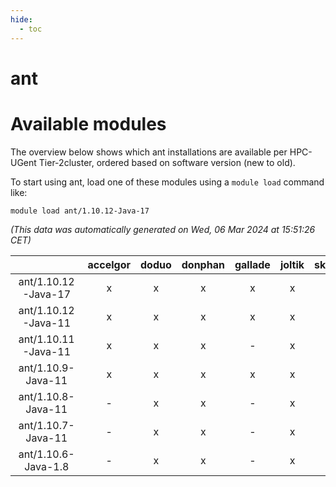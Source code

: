 ```yaml
---
hide:
  - toc
---
```


ant
===

# Available modules


The overview below shows which ant installations are available per HPC-UGent Tier-2cluster, ordered based on software version (new to old).

To start using ant, load one of these modules using a `module load` command like:

```shell
module load ant/1.10.12-Java-17
```

*(This data was automatically generated on Wed, 06 Mar 2024 at 15:51:26 CET)*  

| |accelgor|doduo|donphan|gallade|joltik|skitty|
| :---: | :---: | :---: | :---: | :---: | :---: | :---: |
|ant/1.10.12-Java-17|x|x|x|x|x|x|
|ant/1.10.12-Java-11|x|x|x|x|x|x|
|ant/1.10.11-Java-11|x|x|x|-|x|x|
|ant/1.10.9-Java-11|x|x|x|x|x|x|
|ant/1.10.8-Java-11|-|x|x|-|x|x|
|ant/1.10.7-Java-11|-|x|x|-|x|x|
|ant/1.10.6-Java-1.8|-|x|x|-|x|x|
